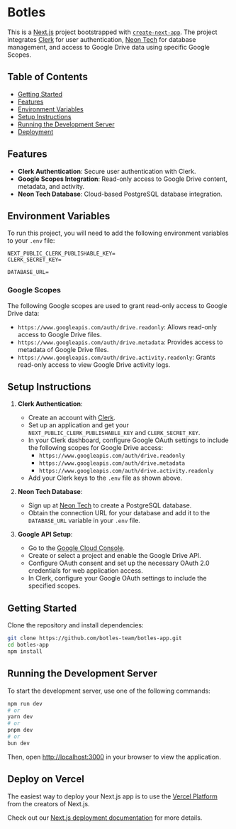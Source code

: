 # Botles

This is a [Next.js](https://nextjs.org) project bootstrapped with [`create-next-app`](https://nextjs.org/docs/app/api-reference/cli/create-next-app). The project integrates [Clerk](https://clerk.dev/) for user authentication, [Neon Tech](https://neon.tech/) for database management, and access to Google Drive data using specific Google Scopes.

## Table of Contents
- [Getting Started](#getting-started)
- [Features](#features)
- [Environment Variables](#environment-variables)
- [Setup Instructions](#setup-instructions)
- [Running the Development Server](#running-the-development-server)
- [Deployment](#deploy-on-vercel)

## Features
- **Clerk Authentication**: Secure user authentication with Clerk.
- **Google Scopes Integration**: Read-only access to Google Drive content, metadata, and activity.
- **Neon Tech Database**: Cloud-based PostgreSQL database integration.

## Environment Variables
To run this project, you will need to add the following environment variables to your `.env` file:

```env
NEXT_PUBLIC_CLERK_PUBLISHABLE_KEY=
CLERK_SECRET_KEY=

DATABASE_URL=
```

### Google Scopes
The following Google scopes are used to grant read-only access to Google Drive data:
- `https://www.googleapis.com/auth/drive.readonly`: Allows read-only access to Google Drive files.
- `https://www.googleapis.com/auth/drive.metadata`: Provides access to metadata of Google Drive files.
- `https://www.googleapis.com/auth/drive.activity.readonly`: Grants read-only access to view Google Drive activity logs.

## Setup Instructions

1. **Clerk Authentication**:  
   - Create an account with [Clerk](https://clerk.dev/).
   - Set up an application and get your `NEXT_PUBLIC_CLERK_PUBLISHABLE_KEY` and `CLERK_SECRET_KEY`.
   - In your Clerk dashboard, configure Google OAuth settings to include the following scopes for Google Drive access:
     - `https://www.googleapis.com/auth/drive.readonly`
     - `https://www.googleapis.com/auth/drive.metadata`
     - `https://www.googleapis.com/auth/drive.activity.readonly`
   - Add your Clerk keys to the `.env` file as shown above.

2. **Neon Tech Database**:
   - Sign up at [Neon Tech](https://neon.tech/) to create a PostgreSQL database.
   - Obtain the connection URL for your database and add it to the `DATABASE_URL` variable in your `.env` file.

3. **Google API Setup**:
   - Go to the [Google Cloud Console](https://console.cloud.google.com/).
   - Create or select a project and enable the Google Drive API.
   - Configure OAuth consent and set up the necessary OAuth 2.0 credentials for web application access.
   - In Clerk, configure your Google OAuth settings to include the specified scopes.

## Getting Started

Clone the repository and install dependencies:

```bash
git clone https://github.com/botles-team/botles-app.git
cd botles-app
npm install
```

## Running the Development Server

To start the development server, use one of the following commands:

```bash
npm run dev
# or
yarn dev
# or
pnpm dev
# or
bun dev
```

Then, open [http://localhost:3000](http://localhost:3000) in your browser to view the application.

## Deploy on Vercel

The easiest way to deploy your Next.js app is to use the [Vercel Platform](https://vercel.com/new?utm_medium=default-template&filter=next.js&utm_source=create-next-app&utm_campaign=create-next-app-readme) from the creators of Next.js.

Check out our [Next.js deployment documentation](https://nextjs.org/docs/app/building-your-application/deploying) for more details.
